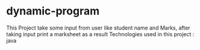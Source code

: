# dynamic-program
This Project take some input from user like student name and  Marks, after taking input print a marksheet as a result  Technologies used in this project : java
